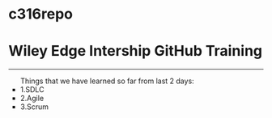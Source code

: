 # c316repo
<h1>Wiley Edge Intership GitHub Training</h1>
<hr>
<ul type="square">
Things that we have learned so far from last 2 days:
<li>1.SDLC</li>
<li>2.Agile</li>
<li>3.Scrum</li>
</ul>
